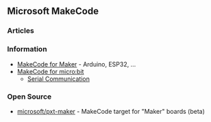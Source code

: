 ## Microsoft MakeCode


### Articles


### Information
- [MakeCode for Maker](https://maker.makecode.com/) - Arduino, ESP32, ...
- [MakeCode for micro:bit](https://makecode.microbit.org/)
    - [Serial Communication](https://makecode.microbit.org/device/serial)


### Open Source
- [microsoft/pxt-maker](https://github.com/microsoft/pxt-maker) - MakeCode target for "Maker" boards (beta)

